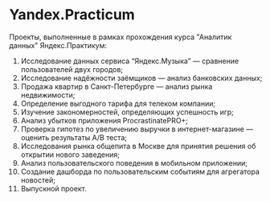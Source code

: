 # Yandex.Practicum
Проекты, выполненные в рамках прохождения курса "Аналитик данных" Яндекс.Практикум:

1. Исследование данных сервиса “Яндекс.Музыка” — сравнение пользователей двух городов;
2. Исследование надёжности заёмщиков — анализ банковских данных;
3. Продажа квартир в Санкт-Петербурге — анализ рынка недвижимости;
4. Определение выгодного тарифа для телеком компании;
5. Изучение закономерностей, определяющих успешность игр;
7. Анализ убытков приложения ProcrastinatePRO+;
8. Проверка гипотез по увеличению выручки в интернет-магазине — оценить результаты A/B теста;
9. Исследования рынка общепита в Москве для принятия решения об открытии нового заведения;
10. Анализ пользовательского поведения в мобильном приложении;
11. Создание дашборда по пользовательским событиям для агрегатора новостей;
13. Выпускной проект.
